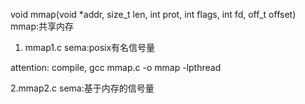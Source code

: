 void mmap(void *addr, size_t len, int prot, int flags, int fd, off_t offset)
mmap:共享内存

1. mmap1.c
sema:posix有名信号量

attention: compile, gcc mmap.c -o mmap -lpthread

2.mmap2.c
sema:基于内存的信号量

